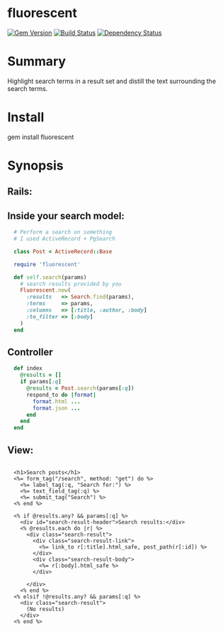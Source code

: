 fluorescent
===========
[![Gem Version](https://badge.fury.io/rb/fluorescent.svg)](http://badge.fury.io/rb/fluorescent) [![Build Status](https://travis-ci.org/dhoss/fluorescent.svg?branch=master)](https://travis-ci.org/dhoss/fluorescent) [![Dependency Status](https://gemnasium.com/dhoss/fluorescent.svg)](https://gemnasium.com/dhoss/fluorescent)

Summary
=======
Highlight search terms in a result set and distill the text surrounding the search terms.

Install
=======


  gem install fluorescent

Synopsis
========

Rails:
------

Inside your search model:
-------------------------
```ruby
  # Perform a search on something
  # I used ActiveRecord + PgSearch

  class Post < ActiveRecord::Base

  require 'fluorescent'

  def self.search(params)
    # search results provided by you
    Fluorescent.new(
      :results   => Search.find(params),
      :terms     => params,
      :columns   => [:title, :author, :body]
      :to_filter => [:body]
    )
  end 
```

Controller
----------
```ruby
  def index
    @results = []
    if params[:q]
      @results = Post.search(params[:q])
      respond_to do |format|
        format.html ...
        format.json ...
      end
    end
  end
```
View:
-----
```erb

  <h1>Search posts</h1>
  <%= form_tag("/search", method: "get") do %>
    <%= label_tag(:q, "Search for:") %>
    <%= text_field_tag(:q) %>
    <%= submit_tag("Search") %>
  <% end %>

  <% if @results.any? && params[:q] %>
    <div id="search-result-header">Search results:</div>
    <% @results.each do |r| %>
      <div class="search-result">
        <div class="search-result-link">
          <%= link_to r[:title].html_safe, post_path(r[:id]) %>
        </div>
        <div class="search-result-body">
          <%= r[:body].html_safe %>
        </div>

      </div>
    <% end %>
  <% elsif !@results.any? && params[:q] %>
    <div class="search-result">
      (No results)
    </div>
  <% end %>
```
  
